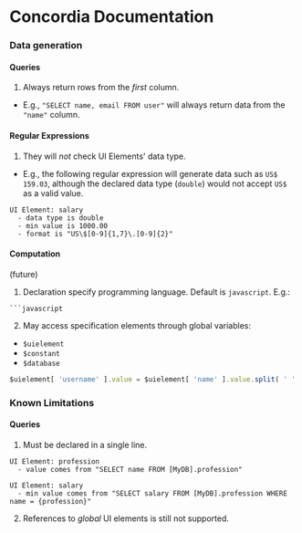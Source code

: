# Concordia Documentation



### Data generation

#### Queries

1. Always return rows from the *first* column.

- E.g., `"SELECT name, email FROM user"` will always return data from the `"name"` column.

#### Regular Expressions

1. They will *not* check UI Elements' data type.

- E.g., the following regular expression will generate data such as `US$ 159.03`, although the declared data type (`double`) would not accept `US$` as a valid value.
```concordia
UI Element: salary
  - data type is double
  - min value is 1000.00
  - format is "US\$[0-9]{1,7}\.[0-9]{2}"
```

#### Computation

(future)

1. Declaration specify programming language. Default is `javascript`. E.g.:
```
```javascript
```

2. May access specification elements through global variables:
- `$uielement`
- `$constant`
- `$database`

```javascript
$uielement[ 'username' ].value = $uielement[ 'name' ].value.split( ' ' )[ 0 ];
```



### Known Limitations

#### Queries

1. Must be declared in a single line.

```concordia
UI Element: profession
  - value comes from "SELECT name FROM [MyDB].profession"

UI Element: salary
  - min value comes from "SELECT salary FROM [MyDB].profession WHERE name = {profession}"
```

2. References to *global* UI elements is still not supported.